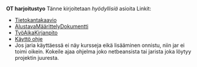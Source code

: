 **OT harjoitustyo** 
Tänne kirjoitetaan *hyödyllisiä* asioita
Linkit:   
- [Tietokantakaavio](https://github.com/SakuKosonen/ot-harjoitustyo/blob/master/dokumentointi/Ot-Kaavio.png) 
- [AlustavaMäärittelyDokumentti](https://github.com/SakuKosonen/ot-harjoitustyo/blob/master/dokumentointi/vaatimusMaarittely.md)
- [TyöAikaKirjanpito](https://github.com/SakuKosonen/ot-harjoitustyo/blob/master/dokumentointi/tyoAikaKirjanpito.md)
- [Käyttö ohje](https://github.com/SakuKosonen/ot-harjoitustyo/blob/master/dokumentointi/kaytto-ohje.md)
- Jos jaria käyttäessä ei näy kursseja eikä lisääminen onnistu, niin jar ei toimi oikein. Kokeile ajaa ohjelma 
joko netbeansista tai jarista joka löytyy projektin juuresta.
